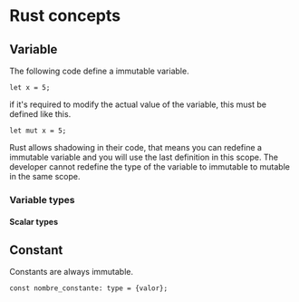 # Rust concepts
## Variable 
The following code define a immutable variable.
	
	let x = 5; 

if it's required to modify the actual value of the variable, this must be defined like this.

	let mut x = 5;

Rust allows shadowing in their code, that means you can redefine a immutable variable and
you will use the last definition in this scope. The developer cannot redefine the type of the
variable to immutable to mutable in the same scope. 

### Variable types
#### Scalar types


## Constant
Constants are always immutable.

	const nombre_constante: type = {valor};

